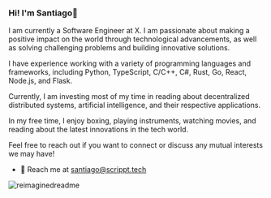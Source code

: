 ### Hi! I'm Santiago👋

I am currently a Software Engineer at X. I am passionate about making a positive impact on the world through technological advancements, as well as solving challenging problems and building innovative solutions.

I have experience working with a variety of programming languages and frameworks, including Python, TypeScript, C/C++, C#, Rust, Go, React, Node.js, and Flask.

Currently, I am investing most of my time in reading about decentralized distributed systems, artificial intelligence, and their respective applications.

In my free time, I enjoy boxing, playing instruments, watching movies, and reading about the latest innovations in the tech world.

Feel free to reach out if you want to connect or discuss any mutual interests we may have!

- 📧 Reach me at [santiago@scrippt.tech](mailto:santiago@scrippt.tech)

<img src="https://myreadme.vercel.app/api/embed/santiagomed?panels=userstatistics,toprepositories,toplanguages,commitgraph" alt="reimaginedreadme" />
<!--
**santiagomed/santiagomed** is a ✨ _special_ ✨ repository because its `README.md` (this file) appears on your GitHub profile.

Here are some ideas to get you started:

- 🔭 I’m currently working on ...
- 🌱 I’m currently learning ...
- 👯 I’m looking to collaborate on ...
- 🤔 I’m looking for help with ...
- 💬 Ask me about ...
- 📫 How to reach me: ...
- 😄 Pronouns: ...
- ⚡ Fun fact: ...
-->
